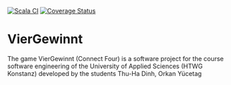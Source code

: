 [![Scala CI](https://github.com/dinhth/VierGewinnt/actions/workflows/scala.yml/badge.svg?branch=10-Components&kill_cache=1)](https://github.com/dinhth/VierGewinnt/actions/workflows/scala.yml)
[![Coverage Status](https://coveralls.io/repos/github/dinhth/VierGewinnt/badge.svg?branch=09-GUI&kill_cache=1)](https://coveralls.io/github/dinhth/VierGewinnt?branch=09-GUI&kill_cache=1)
# VierGewinnt
The game VierGewinnt (Connect Four) is a software project for the course software engineering of the University of Applied Sciences (HTWG Konstanz) developed by the students Thu-Ha Dinh, Orkan Yücetag
